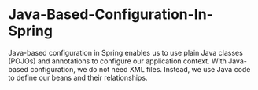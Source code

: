 # Java-Based-Configuration-In-Spring
Java-based configuration in Spring enables us to use plain Java classes (POJOs) and annotations to configure our application context. With Java-based configuration, we do not need XML files. Instead, we use Java code to define our beans and their relationships.
